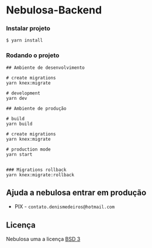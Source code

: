 # Nebulosa-Backend

### Instalar projeto

```bash
$ yarn install
```

### Rodando o projeto

```
## Ambiente de desenvolvimento

# create migrations
yarn knex:migrate

# development
yarn dev

## Ambiente de produção

# build
yarn build

# create migrations
yarn knex:migrate

# production mode
yarn start


### Migrations rollback
yarn knex:migrate:rollback
```

## Ajuda a nebulosa entrar em produção

- PIX - ``contato.denismedeiros@hotmail.com``

## Licença

Nebulosa uma a licença [BSD 3](LICENSE)
